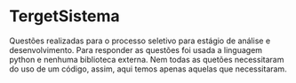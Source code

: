 # TergetSistema
Questões realizadas para o processo seletivo para estágio de análise e desenvolvimento. Para responder as questões foi usada a linguagem python e nenhuma biblioteca externa.
Nem todas as quetões necessitaram do uso de um código, assim, aqui temos apenas aquelas que necessitaram.

